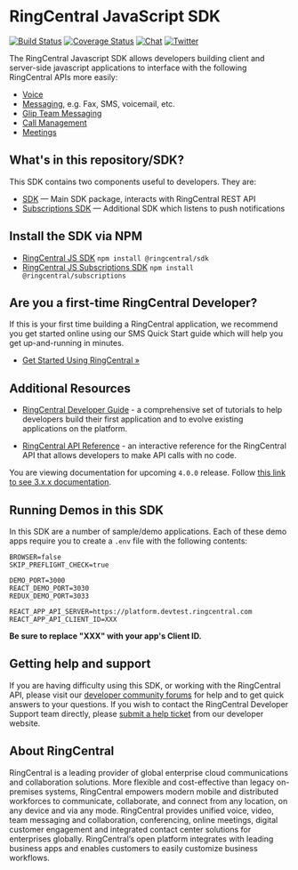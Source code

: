 # RingCentral JavaScript SDK

[![Build Status](https://github.com/ringcentral/ringcentral-js/workflows/CI%20Pipeline/badge.svg?branch=master)](https://github.com/ringcentral/ringcentral-js/actions)
[![Coverage Status](https://coveralls.io/repos/github/ringcentral/ringcentral-js/badge.svg?branch=master)](https://coveralls.io/github/ringcentral/ringcentral-js)
[![Chat](https://img.shields.io/badge/chat-on%20glip-orange.svg)](https://ringcentral.github.io/join-ringcentral/)
[![Twitter](https://img.shields.io/twitter/follow/ringcentraldevs.svg?style=social&label=follow)](https://twitter.com/RingCentralDevs)

The RingCentral Javascript SDK allows developers building client and server-side javascript applications to interface with the following RingCentral APIs more easily:

* [Voice](https://developer.ringcentral.com/api-products/voice)
* [Messaging](https://developer.ringcentral.com/api-products/sms), e.g. Fax, SMS, voicemail, etc.
* [Glip Team Messaging](https://developer.ringcentral.com/api-products/team-messaging)
* [Call Management](https://developer.ringcentral.com/api-products/configuration)
* [Meetings](https://developers.ringcentral.com/api-products/meetings)

## What's in this repository/SDK?

This SDK contains two components useful to developers. They are:

- [SDK](sdk) &mdash; Main SDK package, interacts with RingCentral REST API
- [Subscriptions SDK](subscriptions) &mdash; Additional SDK which listens to push notifications

## Install the SDK via NPM

- [RingCentral JS SDK](https://www.npmjs.com/package/@ringcentral/sdk) ```npm install @ringcentral/sdk```
- [RingCentral JS Subscriptions SDK](https://www.npmjs.com/package/@ringcentral/subscriptions) ```npm install @ringcentral/subscriptions```

## Are you a first-time RingCentral Developer?

If this is your first time building a RingCentral application, we recommend you get started online using our SMS Quick Start guide which will help you get up-and-running in minutes.

* [Get Started Using RingCentral &raquo;](https://developers.ringcentral.com/guide/sms/quick-start)

## Additional Resources

* [RingCentral Developer Guide](https://developer.ringcentral.com/api-reference) - a comprehensive set of tutorials to help developers build their first application and to evolve existing applications on the platform. 

* [RingCentral API Reference](https://developer.ringcentral.com/api-reference) - an interactive reference for the RingCentral API that allows developers to make API calls with no code.

You are viewing documentation for upcoming `4.0.0` release. Follow [this link to see 3.x.x documentation](https://github.com/ringcentral/ringcentral-js/tree/v3).  

## Running Demos in this SDK

In this SDK are a number of sample/demo applications. Each of these demo apps require you to create a `.env` file with the following contents:

```
BROWSER=false
SKIP_PREFLIGHT_CHECK=true

DEMO_PORT=3000
REACT_DEMO_PORT=3030
REDUX_DEMO_PORT=3033

REACT_APP_API_SERVER=https://platform.devtest.ringcentral.com
REACT_APP_API_CLIENT_ID=XXX
```

**Be sure to replace "XXX" with your app's Client ID.**

## Getting help and support

If you are having difficulty using this SDK, or working with the RingCentral API, please visit our [developer community forums](https://community.ringcentral.com/spaces/144/) for help and to get quick answers to your questions. If you wish to contact the RingCentral Developer Support team directly, please [submit a help ticket](https://developers.ringcentral.com/support/create-case) from our developer website.

## About RingCentral

RingCentral is a leading provider of global enterprise cloud communications and collaboration solutions. More flexible and cost-effective than legacy on-premises systems, RingCentral empowers modern mobile and distributed workforces to communicate, collaborate, and connect from any location, on any device and via any mode. RingCentral provides unified voice, video, team messaging and collaboration, conferencing, online meetings, digital customer engagement and integrated contact center solutions for enterprises globally. RingCentral’s open platform integrates with leading business apps and enables customers to easily customize business workflows.
